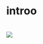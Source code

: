 # introo



# [![](http://mblogthumb4.phinf.naver.net/20151228_131/7019080_1451294246957xlWqh_JPEG/vikinivender_com_20151228_180201.jpg?type=w2)](https://www.youtube.com/watch?v=M8tWAClrzH4)
   
